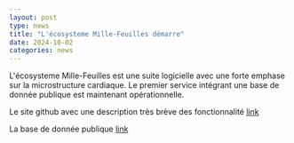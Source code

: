 ```yaml
---
layout: post
type: news
title: "L'écosysteme Mille-Feuilles démarre"
date: 2024-10-02
categories: news
---
```


L'écosysteme Mille-Feuilles est une suite logicielle avec une forte emphase sur la microstructure cardiaque.
Le premier service intégrant une base de donnée publique est maintenant opérationnelle.

Le site github avec une description très brève des fonctionnalité
[link](https://github.com/valeryozenne/Mille-Feuilles)

La base de donnée publique
[link](https://mille-feuilles.ihu-liryc.fr/)
